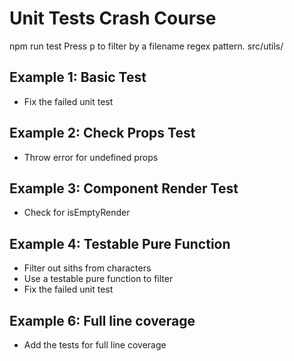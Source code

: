 # Unit Tests Crash Course

npm run test
Press p to filter by a filename regex pattern.
src/utils/

## Example 1: Basic Test
- Fix the failed unit test 

## Example 2: Check Props Test
- Throw error for undefined props

## Example 3: Component Render Test
- Check for isEmptyRender

## Example 4: Testable Pure Function
- Filter out siths from characters 
- Use a testable pure function to filter
- Fix the failed unit test 

## Example 6: Full line coverage
- Add the tests for full line coverage
